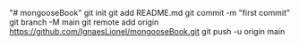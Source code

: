 "# mongooseBook"  git init git add README.md git commit -m "first commit" git branch -M main git remote add origin https://github.com/IgnaesLionel/mongooseBook.git git push -u origin main
